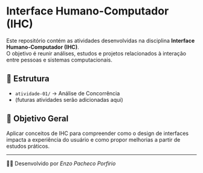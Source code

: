 # Interface Humano-Computador (IHC)

Este repositório contém as atividades desenvolvidas na disciplina **Interface Humano-Computador (IHC)**.  
O objetivo é reunir análises, estudos e projetos relacionados à interação entre pessoas e sistemas computacionais.

## 📂 Estrutura
- `atividade-01/` → Análise de Concorrência  
- (futuras atividades serão adicionadas aqui)

## 🚀 Objetivo Geral
Aplicar conceitos de IHC para compreender como o design de interfaces impacta a experiência do usuário e como propor melhorias a partir de estudos práticos.

---
👨‍💻 Desenvolvido por *Enzo Pacheco Porfirio*
